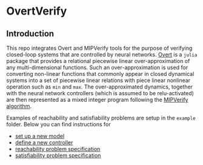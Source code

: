 # OvertVerify

## Introduction
This repo integrates Overt and MIPVerify tools for the purpose of verifying closed-loop systems that are controlled by neural networks. [Overt](https://github.com/sisl/Overt.jl) is a `julia` package that provides a relational piecewise linear over-approximation of any multi-dimensional functions. Such an over-approximation is used for converting non-linear functions that commonly appear in closed dynamical systems into a set of piecewise linear relations with piece linear nonlinear operation such as `min` and `max`. The over-approximated dynamics, together with the neural network controllers (which is assumed to be relu-activated) are then represented as a mixed integer program following the [MIPVerify algorithm](https://arxiv.org/abs/1711.07356).

Examples of reachability and satisfiability problems are setup in the `example` folder. Below you can find instructions for
 - [set up a new model](setup_model.md)
 - [define a new controller](define_controller.md)
 - [reachability problem specification](reachability.md)
 - [satisfiability problem specification](satisfiability.md)
